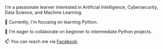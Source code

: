 
I'm a passionate learner interested in Artificial Intelligence, Cybersecurity, Data Science, and Machine Learning.

🌱 Currently, I'm focusing on learning Python.

👀 I'm eager to collaborate on beginner to intermediate Python projects.

📫 You can reach me via [Facebook](https://www.facebook.com/?stype=lo&deoia=1&jlou=AfeCDwbwcHOjm4HqSlkh1c85nhsbpaHckSzXQKiDXp0W64HbkEe20jyyv-J6ZfZVejE9Mltn2ZjdDF2Wdrf8T4L7eeULnpMcmfH5v2ivY1DUiA&smuh=34793&lh=Ac8rirw29nJlez2KPiQ#_=_).

